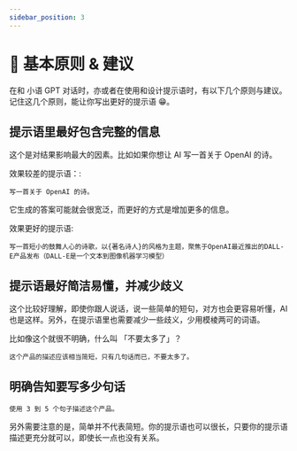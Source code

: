 ```yaml
---
sidebar_position: 3
---
```


# 🔑 基本原则 & 建议

在和 小语 GPT 对话时，亦或者在使用和设计提示语时，有以下几个原则与建议。记住这几个原则，能让你写出更好的提示语 😁。

## 提示语里最好包含完整的信息

这个是对结果影响最大的因素。比如如果你想让 AI 写一首关于 OpenAI 的诗。

效果较差的提示语：:

```other
写一首关于 OpenAI 的诗。
```

它生成的答案可能就会很宽泛，而更好的方式是增加更多的信息。

效果更好的提示语:


```other
写一首短小的鼓舞人心的诗歌，以{著名诗人}的风格为主题，聚焦于OpenAI最近推出的DALL-E产品发布（DALL-E是一个文本到图像机器学习模型）
```


## 提示语最好简洁易懂，并减少歧义

这个比较好理解，即使你跟人说话，说一些简单的短句，对方也会更容易听懂，AI 也是这样。另外，在提示语里也需要减少一些歧义，少用模棱两可的词语。

比如像这个就很不明确，什么叫 「不要太多了」？


```other
这个产品的描述应该相当简短，只有几句话而已，不要太多了。
```


## 明确告知要写多少句话

```other
使用 3 到 5 个句子描述这个产品。
```

另外需要注意的是，简单并不代表简短。你的提示语也可以很长，只要你的提示语描述更充分就可以，即使长一点也没有关系。
